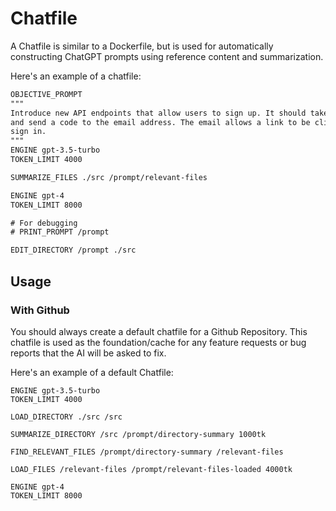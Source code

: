 # Chatfile

A Chatfile is similar to a Dockerfile, but is used for automatically constructing
ChatGPT prompts using reference content and summarization.

Here's an example of a chatfile:

```txt
OBJECTIVE_PROMPT
"""
Introduce new API endpoints that allow users to sign up. It should take an email
and send a code to the email address. The email allows a link to be clicked to
sign in.
"""
ENGINE gpt-3.5-turbo
TOKEN_LIMIT 4000

SUMMARIZE_FILES ./src /prompt/relevant-files

ENGINE gpt-4
TOKEN_LIMIT 8000

# For debugging
# PRINT_PROMPT /prompt

EDIT_DIRECTORY /prompt ./src
```

## Usage

### With Github

You should always create a default chatfile for a Github Repository. This
chatfile is used as the foundation/cache for any feature requests or bug
reports that the AI will be asked to fix.

Here's an example of a default Chatfile:

```
ENGINE gpt-3.5-turbo
TOKEN_LIMIT 4000

LOAD_DIRECTORY ./src /src

SUMMARIZE_DIRECTORY /src /prompt/directory-summary 1000tk

FIND_RELEVANT_FILES /prompt/directory-summary /relevant-files

LOAD_FILES /relevant-files /prompt/relevant-files-loaded 4000tk

ENGINE gpt-4
TOKEN_LIMIT 8000
```
